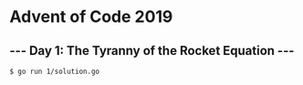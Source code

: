 # Advent of Code 2019

## --- Day 1: The Tyranny of the Rocket Equation ---

    $ go run 1/solution.go


